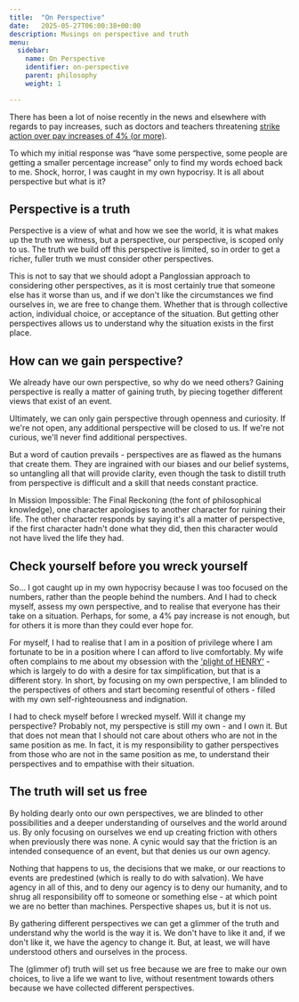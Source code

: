 ```yaml
---
title:  "On Perspective"
date:   2025-05-27T06:00:38+00:00
description: Musings on perspective and truth
menu:
  sidebar:
    name: On Perspective
    identifier: on-perspective
    parent: philosophy
    weight: 1

---
```


There has been a lot of noise recently in the news and elsewhere with regards to pay increases, such as doctors and teachers threatening [strike action over pay increases of 4% (or more)](https://www.bbc.co.uk/news/articles/c8jg1zyejeno).

To which my initial response was “have some perspective, some people are getting a smaller percentage increase” only to find my words echoed back to me. Shock, horror, I was caught in my own hypocrisy. It is all about perspective but what is it?

## Perspective is a truth

Perspective is a view of what and how we see the world, it is what makes up the truth we witness, but a perspective, our perspective, is scoped only to us. The truth we build off this perspective is limited, so in order to get a richer, fuller truth we must consider other perspectives.

This is not to say that we should adopt a Panglossian approach to considering other perspectives, as it is most certainly true that someone else has it worse than us, and if we don't like the circumstances we find ourselves in, we are free to change them. Whether that is through collective action, individual choice, or acceptance of the situation. But getting other perspectives allows us to understand why the situation exists in the first place.

## How can we gain perspective?

We already have our own perspective, so why do we need others? Gaining perspective is really a matter of gaining truth, by piecing together different views that exist of an event.

Ultimately, we can only gain perspective through openness and curiosity. If we're not open, any additional perspective will be closed to us. If we're not curious, we'll never find additional perspectives.

But a word of caution prevails - perspectives are as flawed as the humans that create them. They are ingrained with our biases and our belief systems, so untangling all that will provide clarity, even though the task to distill truth from perspective is difficult and a skill that needs constant practice.

In Mission Impossible: The Final Reckoning (the font of philosophical knowledge), one character apologises to another character for ruining their life. The other character responds by saying it's all a matter of perspective, if the first character hadn't done what they did, then this character would not have lived the life they had.

## Check yourself before you wreck yourself

So... I got caught up in my own hypocrisy because I was too focused on the numbers, rather than the people behind the numbers. And I had to check myself, assess my own perspective, and to realise that everyone has their take on a situation. Perhaps, for some, a 4% pay increase is not enough, but for others it is more than they could ever hope for.

For myself, I had to realise that I am in a position of privilege where I am fortunate to be in a position where I can afford to live comfortably. My wife often complains to me about my obsession with the ['plight of HENRY'](https://www.economist.com/britain/2025/03/26/who-will-speak-for-henry) - which is largely to do with a desire for tax simplification, but that is a different story. In short, by focusing on my own perspective, I am blinded to the perspectives of others and start becoming resentful of others - filled with my own self-righteousness and indignation.

I had to check myself before I wrecked myself. Will it change my perspective? Probably not, my perspective is still my own - and I own it. But that does not mean that I should not care about others who are not in the same position as me. In fact, it is my responsibility to gather perspectives from those who are not in the same position as me, to understand their perspectives and to empathise with their situation.

## The truth will set us free

By holding dearly onto our own perspectives, we are blinded to other possibilities and a deeper understanding of ourselves and the world around us. By only focusing on ourselves we end up creating friction with others when previously there was none. A cynic would say that the friction is an intended consequence of an event, but that denies us our own agency.

Nothing that happens to us, the decisions that we make, or our reactions to events are predestined (which is really to do with salvation). We have agency in all of this, and to deny our agency is to deny our humanity, and to shrug all responsibility off to someone or something else - at which point we are no better than machines. Perspective shapes us, but it is not us.

By gathering different perspectives we can get a glimmer of the truth and understand why the world is the way it is. We don't have to like it and, if we don't like it, we have the agency to change it. But, at least, we will have understood others and ourselves in the process.

The (glimmer of) truth will set us free because we are free to make our own choices, to live a life we want to live, without resentment towards others because we have collected different perspectives.
